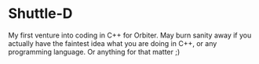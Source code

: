 # Shuttle-D
My first venture into coding in C++ for Orbiter. May burn sanity away if you actually have the faintest idea what you are doing in C++, or any programming language. Or anything for that matter ;)
